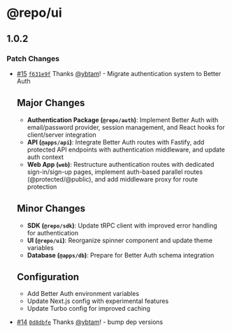 # @repo/ui

## 1.0.2

### Patch Changes

- [#15](https://github.com/tamyikadze/mono-kadze-repo/pull/15) [`f631e9f`](https://github.com/tamyikadze/mono-kadze-repo/commit/f631e9f44844c391ffa7a9e46b64adbdd5624123) Thanks [@ybtam](https://github.com/ybtam)! - Migrate authentication system to Better Auth

  ## Major Changes

  - **Authentication Package (`@repo/auth`)**: Implement Better Auth with email/password provider, session management, and React hooks for client/server integration
  - **API (`@apps/api`)**: Integrate Better Auth routes with Fastify, add protected API endpoints with authentication middleware, and update auth context
  - **Web App (`web`)**: Restructure authentication routes with dedicated sign-in/sign-up pages, implement auth-based parallel routes (@protected/@public), and add middleware proxy for route protection

  ## Minor Changes

  - **SDK (`@repo/sdk`)**: Update tRPC client with improved error handling for authentication
  - **UI (`@repo/ui`)**: Reorganize spinner component and update theme variables
  - **Database (`@apps/db`)**: Prepare for Better Auth schema integration

  ## Configuration

  - Add Better Auth environment variables
  - Update Next.js config with experimental features
  - Update Turbo config for improved caching

- [#14](https://github.com/tamyikadze/mono-kadze-repo/pull/14) [`0d8dbfe`](https://github.com/tamyikadze/mono-kadze-repo/commit/0d8dbfe7f9c5848bc354450a30cc89d7f3f13f0f) Thanks [@ybtam](https://github.com/ybtam)! - bump dep versions
